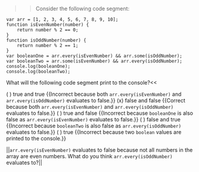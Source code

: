 >>Consider the following code segment:

```
var arr = [1, 2, 3, 4, 5, 6, 7, 8, 9, 10];
function isEvenNumber(number) {
    return number % 2 == 0;
}
function isOddNumber(number) {
    return number % 2 == 1;
}
var booleanOne = arr.every(isEvenNumber) && arr.some(isOddNumber);
var booleanTwo = arr.some(isEvenNumber) && arr.every(isOddNumber);
console.log(booleanOne);
console.log(booleanTwo);
```

What will the following code segment print to the console?<<

( ) true and true {{Incorrect because both `arr.every(isEvenNumber)` and `arr.every(isOddNumber)` evaluates to false.}}
(x) false and false {{Correct because both `arr.every(isEvenNumber)` and `arr.every(isOddNumber)` evaluates to false.}}
( ) true and false {{Incorrect because `booleanOne` is also false as `arr.every(isEvenNumber)` evaluates to false.}}
( ) false and true {{Incorrect because `booleanTwo` is also false as `arr.every(isOddNumber)` evaluates to false.}}
( ) true {{Incorrect because two `boolean` values are printed to the console.}}

||`arr.every(isEvenNumber)` evaluates to false because not all numbers in the array are even numbers. What do you think `arr.every(isOddNumber)` evaluates to?||
